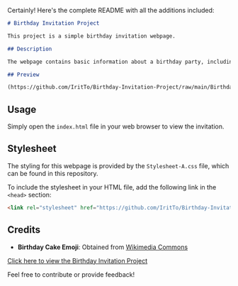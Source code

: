 Certainly! Here's the complete README with all the additions included:

```markdown
# Birthday Invitation Project

This project is a simple birthday invitation webpage.

## Description

The webpage contains basic information about a birthday party, including the date, a description of what to bring, and a link to the party location on Google Maps.

## Preview

(https://github.com/IritTo/Birthday-Invitation-Project/raw/main/Birthday-Invitiaion.png)

```

## Usage

Simply open the `index.html` file in your web browser to view the invitation.

## Stylesheet

The styling for this webpage is provided by the `Stylesheet-A.css` file, which can be found in this repository.

To include the stylesheet in your HTML file, add the following link in the `<head>` section:

```html
<link rel="stylesheet" href="https://github.com/IritTo/Birthday-Invitation-Project/raw/main/Stylesheet-A.css">
```

## Credits

- **Birthday Cake Emoji**: Obtained from [Wikimedia Commons](https://commons.wikimedia.org/wiki/File:Emojione_1F382.svg)

[Click here to view the Birthday Invitation Project](https://iritto.github.io/Birthday-Invitation-Project/)


Feel free to contribute or provide feedback!



